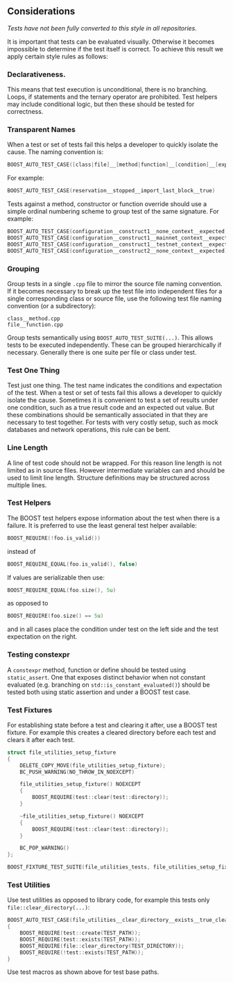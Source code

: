## Considerations
*Tests have not been fully converted to this style in all repositories.*

It is important that tests can be evaluated visually. Otherwise it becomes impossible to determine if the test itself is correct. To achieve this result we apply certain style rules as follows:

### Declarativeness.

This means that test execution is unconditional, there is no branching. Loops, if statements and the ternary operator are prohibited. Test helpers may include conditional logic, but then these should be tested for correctness.

### Transparent Names
When a test or set of tests fail this helps a developer to quickly isolate the cause. The naming convention is:
```c
BOOST_AUTO_TEST_CASE([class|file]__[method|function]__[condition]__[expectation])
```
For example:
```c
BOOST_AUTO_TEST_CASE(reservation__stopped__import_last_block__true)
```

Tests against a method, constructor or function override should use a simple ordinal numbering scheme to group test of the same signature. For example:
```c
BOOST_AUTO_TEST_CASE(configuration__construct1__none_context__expected)
BOOST_AUTO_TEST_CASE(configuration__construct1__mainnet_context__expected)
BOOST_AUTO_TEST_CASE(configuration__construct1__testnet_context__expected)
BOOST_AUTO_TEST_CASE(configuration__construct2__none_context__expected)
```

### Grouping

Group tests in a single `.cpp` file to mirror the source file naming convention. If it becomes necessary to break up the test file into independent files for a single corresponding class or source file, use the following test file naming convention (or a subdirectory):
```
class__method.cpp
file__function.cpp
```

Group tests semantically using `BOOST_AUTO_TEST_SUITE(...)`. This allows tests to be executed independently. These can be grouped hierarchically if necessary. Generally there is one suite per file or class under test.

### Test One Thing
Test just one thing. The test name indicates the conditions and expectation of the test. When a test or set of tests fail this allows a developer to quickly isolate the cause. Sometimes it is convenient to test a set of results under one condition, such as a true result code and an expected out value. But these combinations should be semantically associated in that they are necessary to test together. For tests with very costly setup, such as mock databases and network operations, this rule can be bent.

### Line Length
A line of test code should not be wrapped. For this reason line length is not limited as in source files. However intermediate variables can and should be used to limit line length. Structure definitions may be structured across multiple lines.

### Test Helpers
The BOOST test helpers expose information about the test when there is a failure. It is preferred to use the least general test helper available:
```c
BOOST_REQUIRE(!foo.is_valid())
```
instead of
```c
BOOST_REQUIRE_EQUAL(foo.is_valid(), false)
```
If values are serializable then use:
```c
BOOST_REQUIRE_EQUAL(foo.size(), 5u)
```
as opposed to
```c
BOOST_REQUIRE(foo.size() == 5u)
```
and in all cases place the condition under test on the left side and the test expectation on the right.

### Testing constexpr
A `constexpr` method, function or define should be tested using `static_assert`. One that exposes distinct behavior when not constant evaluated (e.g. branching on `std::is_constant_evaluated()`) should be tested both using static assertion and under a BOOST test case.

### Test Fixtures

For establishing state before a test and clearing it after, use a BOOST test fixture. For example this creates a cleared directory before each test and clears it after each test.
```c
struct file_utilities_setup_fixture
{
    DELETE_COPY_MOVE(file_utilities_setup_fixture);
    BC_PUSH_WARNING(NO_THROW_IN_NOEXCEPT)

    file_utilities_setup_fixture() NOEXCEPT
    {
        BOOST_REQUIRE(test::clear(test::directory));
    }

    ~file_utilities_setup_fixture() NOEXCEPT
    {
        BOOST_REQUIRE(test::clear(test::directory));
    }

    BC_POP_WARNING()
};

BOOST_FIXTURE_TEST_SUITE(file_utilities_tests, file_utilities_setup_fixture)
```

### Test Utilities

Use test utilities as opposed to library code, for example this tests only `file::clear_directory(...)`:
```c
BOOST_AUTO_TEST_CASE(file_utilities__clear_directory__exists__true_cleared)
{
    BOOST_REQUIRE(test::create(TEST_PATH));
    BOOST_REQUIRE(test::exists(TEST_PATH));
    BOOST_REQUIRE(file::clear_directory(TEST_DIRECTORY));
    BOOST_REQUIRE(!test::exists(TEST_PATH));
}
```
Use test macros as shown above for test base paths.